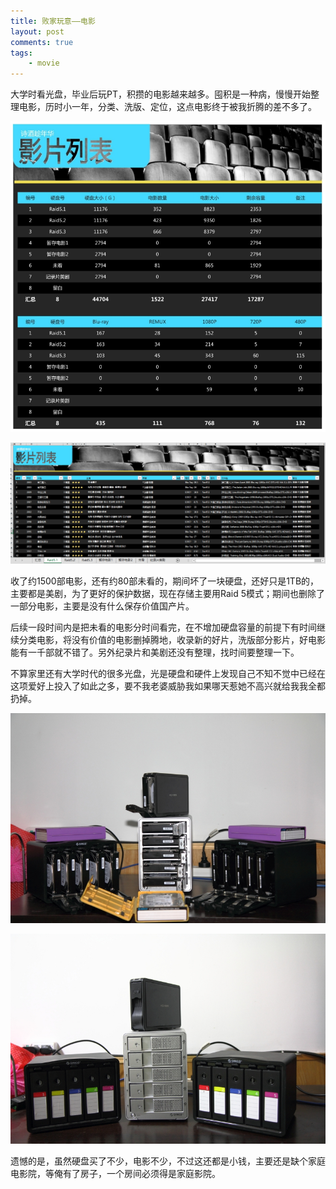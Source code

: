 ```yaml
--- 
title: 败家玩意——电影
layout: post
comments: true
tags: 
    - movie
---
```

大学时看光盘，毕业后玩PT，积攒的电影越来越多。囤积是一种病，慢慢开始整理电影，历时小一年，分类、洗版、定位，这点电影终于被我折腾的差不多了。

![](/pic/2014/10-16/1.jpg)

![](/pic/2014/10-16/2.jpg)

收了约1500部电影，还有约80部未看的，期间坏了一块硬盘，还好只是1TB的，主要都是美剧，为了更好的保护数据，现在存储主要用Raid 5模式；期间也删除了一部分电影，主要是没有什么保存价值国产片。

后续一段时间内是把未看的电影分时间看完，在不增加硬盘容量的前提下有时间继续分类电影，将没有价值的电影删掉腾地，收录新的好片，洗版部分影片，好电影能有一千部就不错了。另外纪录片和美剧还没有整理，找时间要整理一下。

不算家里还有大学时代的很多光盘，光是硬盘和硬件上发现自己不知不觉中已经在这项爱好上投入了如此之多，要不我老婆威胁我如果哪天惹她不高兴就给我我全都扔掉。

![](/img/2014/10-16/1.jpg)

![](/img/2014/10-16/2.jpg)

遗憾的是，虽然硬盘买了不少，电影不少，不过这还都是小钱，主要还是缺个家庭电影院，等俺有了房子，一个房间必须得是家庭影院。